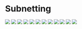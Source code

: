 # Subnetting
<img  src="https://user-images.githubusercontent.com/84318379/231368615-d3d150bd-0586-4a54-8234-561194e5f583.png">
<img src="https://user-images.githubusercontent.com/84318379/231368817-0665acbe-a611-4168-8138-642cffc26ee9.png">
<img src="https://user-images.githubusercontent.com/84318379/231368955-693373df-ae6b-4c8a-9d65-a4281d434505.png">
<img src="https://user-images.githubusercontent.com/84318379/231368983-4edd3f49-62c5-4ff8-ae75-835c66dec540.png">
<img src="https://user-images.githubusercontent.com/84318379/231369136-eae1b914-5c23-4722-b3e2-748efbc905fe.png">
<img src="https://user-images.githubusercontent.com/84318379/231369204-08f8ac6b-75c8-475b-8932-fb9fe2f405e7.png">
<img src="https://user-images.githubusercontent.com/84318379/231369233-34f66eb7-6930-4115-a62d-60bf34652f4d.png">
<img src="https://user-images.githubusercontent.com/84318379/231369337-ceb6906e-9a58-45f0-9821-3651983dbf80.png">
<img src="https://user-images.githubusercontent.com/84318379/231369542-503edfb0-743d-4d80-842b-9db7747f8512.png">
<img src="https://user-images.githubusercontent.com/84318379/231369657-7a9d5473-d1b4-4914-b230-231de487940d.png">
<img src="https://user-images.githubusercontent.com/84318379/231369737-906bec5d-30fd-432b-94f8-089ece13e869.png">
<img src="https://user-images.githubusercontent.com/84318379/231369755-0407c2da-d108-484b-949c-46f581c5954a.png">

